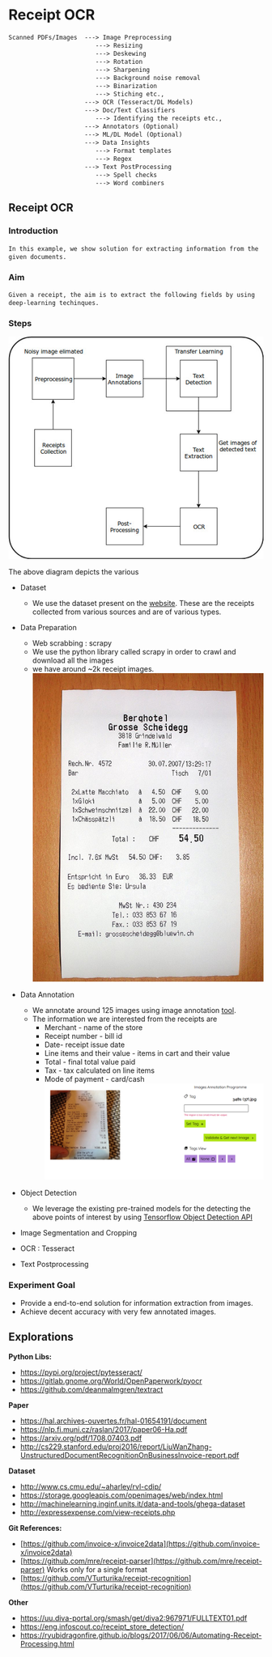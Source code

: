 # Receipt OCR

```
Scanned PDFs/Images  ---> Image Preprocessing 
                        ---> Resizing
                        ---> Deskewing
                        ---> Rotation
                        ---> Sharpening 
                        ---> Background noise removal
                        ---> Binarization 
                        ---> Stiching etc.,
                     ---> OCR (Tesseract/DL Models)
                     ---> Doc/Text Classifiers
                        ---> Identifying the receipts etc.,
                     ---> Annotators (Optional)
                     ---> ML/DL Model (Optional)
                     ---> Data Insights 
                        ---> Format templates
                        ---> Regex
                     ---> Text PostProcessing
                        ---> Spell checks
                        ---> Word combiners
``` 

## Receipt OCR
 
### Introduction
	In this example, we show solution for extracting information from the given documents.
### Aim
	Given a receipt, the aim is to extract the following fields by using deep-learning techinques.
### Steps
![](./docs/images/block-diagram.jpg)

The above diagram depicts the various 
- Dataset
    - We use the dataset present on the [website](http://expressexpense.com/view-receipts.php).
    These are the receipts collected from various sources and are of various types.
    
- Data Preparation
    - Web scrabbing : scrapy 
    - We use the python library called scrapy in order to crawl and download all the images
    - we have around ~2k receipt images.
    ![](./docs/images/ReceiptSwiss.jpg)
    
- Data Annotation
    - We annotate around 125 images using image annotation [tool](https://github.com/frederictost/images_annotation_programme). 
    - The information we are interested from the receipts are 
        - Merchant - name of the store
        - Receipt number - bill id
        - Date-  receipt issue date
        - Line items and their value - items in cart and their value
        - Total - final total value paid
        - Tax - tax calculated on line items
        - Mode of payment - card/cash
    ![](./docs/images/image-anno.png)
    
- Object Detection
    - We leverage the existing pre-trained models for the detecting the above points of interest by using [Tensorflow Object Detection API](https://github.com/tensorflow/models/tree/master/research/object_detection)
- Image Segmentation and Cropping
- OCR : Tesseract
- Text Postprocessing

### Experiment Goal
- Provide a end-to-end solution for information extraction from images.
- Achieve decent accuracy with very few annotated images. 

## Explorations

**Python Libs:**
- https://pypi.org/project/pytesseract/
- https://gitlab.gnome.org/World/OpenPaperwork/pyocr
- https://github.com/deanmalmgren/textract

**Paper**
- https://hal.archives-ouvertes.fr/hal-01654191/document 
- https://nlp.fi.muni.cz/raslan/2017/paper06-Ha.pdf
- https://arxiv.org/pdf/1708.07403.pdf
- http://cs229.stanford.edu/proj2016/report/LiuWanZhang-UnstructuredDocumentRecognitionOnBusinessInvoice-report.pdf

**Dataset**
- http://www.cs.cmu.edu/~aharley/rvl-cdip/
- https://storage.googleapis.com/openimages/web/index.html
- http://machinelearning.inginf.units.it/data-and-tools/ghega-dataset
- http://expressexpense.com/view-receipts.php

**Git References:**
- [https://github.com/invoice-x/invoice2data](https://github.com/invoice-x/invoice2data)
- [https://github.com/mre/receipt-parser](https://github.com/mre/receipt-parser) Works only for a single format
- [https://github.com/VTurturika/receipt-recognition](https://github.com/VTurturika/receipt-recognition)

**Other**
- https://uu.diva-portal.org/smash/get/diva2:967971/FULLTEXT01.pdf
- https://eng.infoscout.co/receipt_store_detection/
- https://ryubidragonfire.github.io/blogs/2017/06/06/Automating-Receipt-Processing.html
